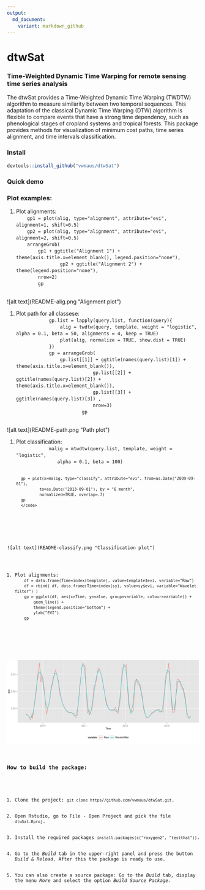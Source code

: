 ```yaml
---
output:
  md_document:
    variant: markdown_github
---
```


<!-- README.md is generated from README.Rmd. Please edit that file -->

dtwSat
=====

### Time-Weighted Dynamic Time Warping for remote sensing time series analysis
The dtwSat provides a Time-Weighted Dynamic Time Warping (TWDTW) algorithm to measure similarity between two temporal sequences. This adaptation of the classical Dynamic Time Warping (DTW) algorithm is flexible to compare events that have a strong time dependency, such as phenological stages of cropland systems and tropical forests. This package provides methods for visualization of minimum cost paths, time series alignment, and time intervals classification.

### Install

```r
devtools::install_github("vwmaus/dtwSat")
```


### Quick demo


<h3>Plot examples:</h3>
<ol>
  <li>Plot alignments: <code>
  	gp1 = plot(alig, type="alignment", attribute="evi", alignment=1, shift=0.5)
	gp2 = plot(alig, type="alignment", attribute="evi", alignment=2, shift=0.5)
	arrangeGrob(
		gp1 + ggtitle("Alignment 1") + theme(axis.title.x=element_blank(), legend.position="none"),
                gp2 + ggtitle("Alignment 2") + theme(legend.position="none"),
        nrow=2)
        gp
        </code>
   </li>
</ol>
![alt text](README-alig.png "Alignment plot")

<ol>
 	<li>Plot path for all classese:
 		<code>
			gp.list = lapply(query.list, function(query){
  				alig = twdtw(query, template, weight = "logistic", alpha = 0.1, beta = 50, alignments = 4, keep = TRUE)
  				plot(alig, normalize = TRUE, show.dist = TRUE)  
			})
			gp = arrangeGrob(
				gp.list[[1]] + ggtitle(names(query.list)[1]) + theme(axis.title.x=element_blank()),
                         	gp.list[[2]] + ggtitle(names(query.list)[2]) + theme(axis.title.x=element_blank()),
                         	gp.list[[3]] + ggtitle(names(query.list)[3]) ,
                        	nrow=3)
                        gp
                </code>
        </li>
</ol>
![alt text](README-path.png "Path plot")

<ol>
   <li>Plot classification:
 		<code>
			malig = mtwdtw(query.list, template, weight = "logistic", 
               alpha = 0.1, beta = 100)
 
      gp = plot(x=malig, type="classify", attribute="evi", from=as.Date("2009-09-01"),  
              to=as.Date("2013-09-01"), by = "6 month",
              normalized=TRUE, overlap=.7) 
      gp
      </code>
  </li>
</ol>
![alt text](README-classify.png "Classification plot")


<ol>
  <li>Plot alignments: <code>
	df = data.frame(Time=index(template), value=template$evi, variable="Raw")
	df = rbind( df, data.frame(Time=index(sy), value=sy$evi, variable="Wavelet filter") )
	gp = ggplot(df, aes(x=Time, y=value, group=variable, colour=variable)) +
  		geom_line() + 
  		theme(legend.position="bottom") +
  		ylab("EVI")
	gp
        </code>
   </li>
</ol>
  
![alt text](README-filter.png "Smoothing plot")

<h3>How to build the package:</h3>
<ol>
	<li>Clone the project: <code>git clone https//github.com/vwmaus/dtwSat.git</code>.</li>
	<li>Open Rstudio, go to File - Open Project and pick the file <code>dtwSat.Rproj</code>.</li>
	<li>Install the required packages <code>install.packages(c("roxygen2", "testthat"))</code>.</li>
	<li>Go to the <i>Build</i> tab in the upper-right panel and press the button <i>Build & Reload</i>. After this the package is ready to use.</li>
	<li>You can also create a source package: Go to the <i>Build</i> tab, display the menu <i>More</i> and select the option <i>Build Source Package</i>.</li>
</ol> 



